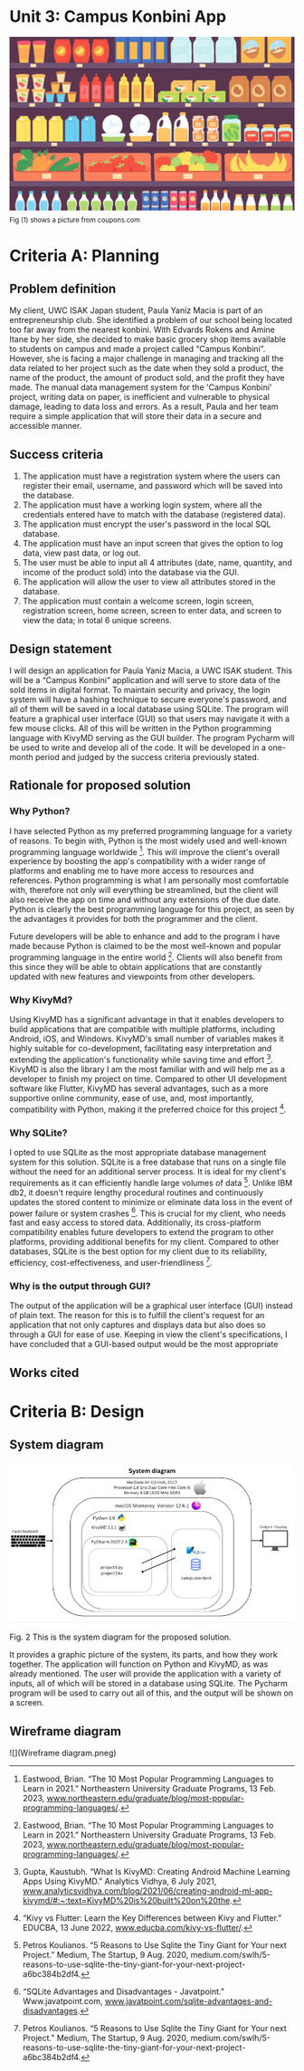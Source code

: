 # Unit 3: Campus Konbini App
![](background.jpeg)
<sub> Fig (1) shows a picture from coupons.com

# Criteria A: Planning

## Problem definition
My client, UWC ISAK Japan student, Paula Yaniz Macia is part of an entrepreneurship club. She identified a problem of our school being located too far away from the nearest konbini. With Edvards Rokens and Amine Itane by her side, she decided to make basic grocery shop items available to students on campus and made a project called “Campus Konbini”. However, she is facing a major challenge in managing and tracking all the data related to her project such as the date when they sold a product, the name of the product, the amount of product sold, and the profit they have made. The manual data management system for the 'Campus Konbini' project, writing data on paper,  is inefficient and vulnerable to physical damage, leading to data loss and errors. As a result, Paula and her team require a simple application that will store their data in a secure and accessible manner.
## Success criteria

1. The application must have a registration system where the users can register their email, username, and password which will be saved into the database.
2. The application must have a working login system, where all the credentials entered have to match with the database (registered data).
3. The application must encrypt the user's password in the local SQL database.
4. The application must have an input screen that gives the option to log data, view past data, or log out.
5. The user must be able to input all 4 attributes (date, name, quantity, and income of the product sold) into the database via the GUI.
6. The application will allow the user to view all attributes stored in the database.
7. The application must contain a  welcome screen, login screen, registration screen, home screen, screen to enter data, and screen to view the data; in total 6 unique screens.

## Design statement

I will design an application for Paula Yaniz Macia, a UWC ISAK student.  This will be a “Campus Konbini” application and will serve to store data of the sold items in digital format. To maintain security and privacy, the login system will have a hashing technique to secure everyone's password, and all of them will be saved in a local database using SQLite. The program will feature a graphical user interface (GUI) so that users may navigate it with a few mouse clicks. All of this will be written in the Python programming language with KivyMD serving as the GUI builder. The program Pycharm will be used to write and develop all of the code. It will be developed in a one-month period and judged by the success criteria previously stated.

## Rationale for proposed solution
### Why Python?
I have selected Python as my preferred programming language for a variety of reasons. To begin with, Python is the most widely used and well-known programming language worldwide [^1]. This will improve the client's overall experience by boosting the app's compatibility with a wider range of platforms and enabling me to have more access to resources and references. Python programming is what I am personally most comfortable with, therefore not only will everything be streamlined, but the client will also receive the app on time and without any extensions of the due date. Python is clearly the best programming language for this project, as seen by the advantages it provides for both the programmer and the client.

Future developers will be able to enhance and add to the program I have made because Python is claimed to be the most well-known and popular programming language in the entire world [^1]. Clients will also benefit from this since they will be able to obtain applications that are constantly updated with new features and viewpoints from other developers.

### Why KivyMd?

Using KivyMD has a significant advantage in that it enables developers to build applications that are compatible with multiple platforms, including Android, iOS, and Windows. KivyMD's small number of variables makes it highly suitable for co-development, facilitating easy interpretation and extending the application's functionality while saving time and effort [^2]. KivyMD is also the library I am the most familiar with and will help me as a developer to finish my project on time. Compared to other UI development software like Flutter, KivyMD has several advantages, such as a more supportive online community, ease of use, and, most importantly, compatibility with Python, making it the preferred choice for this project [^3].

### Why SQLite?

I opted to use SQLite as the most appropriate database management system for this solution. SQLite is a free database that runs on a single file without the need for an additional server process. It is ideal for my client's requirements as it can efficiently handle large volumes of data [^4]. Unlike IBM db2, it doesn't require lengthy procedural routines and continuously updates the stored content to minimize or eliminate data loss in the event of power failure or system crashes [^5]. This is crucial for my client, who needs fast and easy access to stored data. Additionally, its cross-platform compatibility enables future developers to extend the program to other platforms, providing additional benefits for my client. Compared to other databases, SQLite is the best option for my client due to its reliability, efficiency, cost-effectiveness, and user-friendliness [^4].

### Why is the output through GUI?

The output of the application will be a graphical user interface (GUI) instead of plain text. The reason for this is to fulfill the client's request for an application that not only captures and displays data but also does so through a GUI for ease of use. Keeping in view the client's specifications, I have concluded that a GUI-based output would be the most appropriate

## Works cited
[^1]: Eastwood, Brian. “The 10 Most Popular Programming Languages to Learn in 2021.” Northeastern University Graduate Programs, 13 Feb. 2023, www.northeastern.edu/graduate/blog/most-popular-programming-languages/. 

[^2]: Gupta, Kaustubh. “What Is KivyMD: Creating Android Machine Learning Apps Using KivyMD.” Analytics Vidhya, 6 July 2021, www.analyticsvidhya.com/blog/2021/06/creating-android-ml-app-kivymd/#:~:text=KivyMD%20is%20built%20on%20the. 

[^3]: “Kivy vs Flutter: Learn the Key Differences between Kivy and Flutter.” EDUCBA, 13 June 2022, www.educba.com/kivy-vs-flutter/. 

[^4]: Petros Koulianos. “5 Reasons to Use Sqlite the Tiny Giant for Your next Project.” Medium, The Startup, 9 Aug. 2020, medium.com/swlh/5-reasons-to-use-sqlite-the-tiny-giant-for-your-next-project-a6bc384b2df4. 

[^5]: “SQLite Advantages and Disadvantages - Javatpoint.” Www.javatpoint.com, www.javatpoint.com/sqlite-advantages-and-disadvantages. 

# Criteria B: Design

## System diagram
![](systemdiagram.png)

Fig. 2 This is the system diagram for the proposed solution.

It provides a graphic picture of the system, its parts, and how they work together. The application will function on Python and KivyMD, as was already mentioned. The user will provide the application with a variety of inputs, all of which will be stored in a database using SQLite. The Pycharm program will be used to carry out all of this, and the output will be shown on a screen.

## Wireframe diagram

![](Wireframe diagram.pneg)

